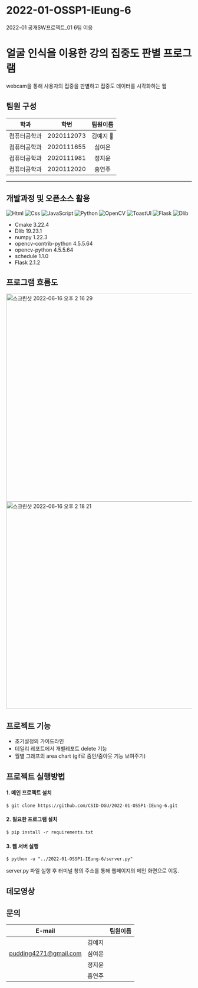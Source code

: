 # 2022-01-OSSP1-IEung-6
2022-01 공개SW프로젝트_01 6팀 이응

# 얼굴 인식을 이용한 강의 집중도 판별 프로그램
webcam을 통해 사용자의 집중을 판별하고 집중도 데이터를 시각화하는 웹

## 팀원 구성
|학과|학번|팀원이름|
|:----:|:---:|:---:|
|컴퓨터공학과|2020112073|김예지 :crown:| 
|컴퓨터공학과|2020111655|심여은|
|컴퓨터공학과|2020111981|정지윤|
|컴퓨터공학과|2020112020|홍연주|

*****

## 개발과정 및 오픈소스 활용
<img alt="Html" src ="https://img.shields.io/badge/HTML5-E34F26.svg?&style=flat-square&logo=HTML5&logoColor=white"/> <img alt="Css" src ="https://img.shields.io/badge/CSS3-1572B6.svg?&style=flat-square&logo=CSS3&logoColor=white"/> <img alt="JavaScript" src ="https://img.shields.io/badge/JavaScriipt-F7DF1E.svg?&style=flat-square&logo=JavaScript&logoColor=black"/> <img alt="Python" src ="https://img.shields.io/badge/Python-3776AB.svg?&style=flat-square&logo=Python&logoColor=white"/> <img alt="OpenCV" src ="https://img.shields.io/badge/OpenCV-5C3EE8.svg?&style=flat-square&logo=OpenCV&logoColor=white"/> <img alt="ToastUI" src ="https://img.shields.io/badge/ToastUI-white.svg?&style=flat-square&logo=ToastUI&logoColor=5C3EE8"/> <img alt="Flask" src ="https://img.shields.io/badge/Flask-000000.svg?&style=flat-square&logo=Flask&logoColor=white"/> <img alt="Dlib" src ="https://img.shields.io/badge/OpenCV-008000.svg?&style=flat-square&logo=Dlib&logoColor=white"/>
- Cmake 3.22.4
- Dlib 19.23.1
- numpy 1.22.3
- opencv-contrib-python 4.5.5.64
- opencv-python 4.5.5.64
- schedule 1.1.0
- Flask 2.1.2

## 프로그램 흐름도
<img width="562" alt="스크린샷 2022-06-16 오후 2 16 29" src="https://user-images.githubusercontent.com/87983309/173996644-a4f3e9be-ca3c-42a4-b54c-94824231356c.png">
<img width="560" alt="스크린샷 2022-06-16 오후 2 18 21" src="https://user-images.githubusercontent.com/87983309/173996845-43771bd8-b6dd-4666-9409-f62882fb1cc8.png">


## 프로젝트 기능
- 초기설정의 가이드라인
- 데일리 레포트에서 개별레포트 delete 기능
- 월별 그래프의 area chart (gif로 줌인/줌아웃 기능 보여주기)
## 프로젝트 실행방법
#### 1. 메인 프로젝트 설치
<pre><code>$ git clone https://github.com/CSID-DGU/2022-01-OSSP1-IEung-6.git
</code></pre>
#### 2. 필요한 프로그램 설치
<pre><code>$ pip install -r requirements.txt
</code></pre>
#### 3. 웹 서버 실행
<pre><code>$ python -u "../2022-01-OSSP1-IEung-6/server.py" 
</code></pre>
server.py 파일 실행 후 터미널 창의 주소를 통해 웹페이지의 메인 화면으로 이동.
## 데모영상

## 문의
|E-mail||팀원이름|
|:----:|:---:|:---:|
||김예지| 
|pudding4271@gmail.com|심여은|
||정지윤|
||홍연주|

